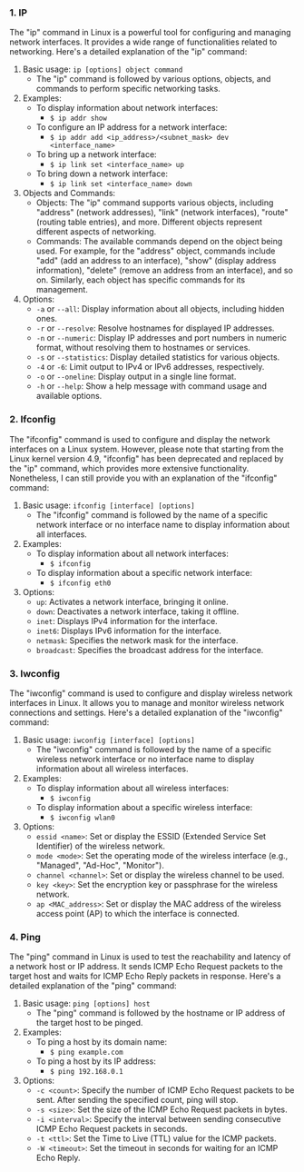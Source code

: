 ### 1. IP
The "ip" command in Linux is a powerful tool for configuring and managing network interfaces. It provides a wide range of functionalities related to networking. Here's a detailed explanation of the "ip" command:

1. Basic usage: `ip [options] object command`    
	- The "ip" command is followed by various options, objects, and commands to perform specific networking tasks.
2. Examples:  
	- To display information about network interfaces:
		- `$ ip addr show`
	- To configure an IP address for a network interface:
		- `$ ip addr add <ip_address>/<subnet_mask> dev <interface_name>`
	- To bring up a network interface:
		- `$ ip link set <interface_name> up`
	- To bring down a network interface:
		- `$ ip link set <interface_name> down`
3. Objects and Commands:
	- Objects: The "ip" command supports various objects, including "address" (network addresses), "link" (network interfaces), "route" (routing table entries), and more. Different objects represent different aspects of networking.
	- Commands: The available commands depend on the object being used. For example, for the "address" object, commands include "add" (add an address to an interface), "show" (display address information), "delete" (remove an address from an interface), and so on. Similarly, each object has specific commands for its management.
4. Options:
	- `-a` or `--all`: Display information about all objects, including hidden ones.
	- `-r` or `--resolve`: Resolve hostnames for displayed IP addresses.
	- `-n` or `--numeric`: Display IP addresses and port numbers in numeric format, without resolving them to hostnames or services.
	- `-s` or `--statistics`: Display detailed statistics for various objects.
	- `-4` or `-6`: Limit output to IPv4 or IPv6 addresses, respectively.
	- `-o` or `--oneline`: Display output in a single line format.
	- `-h` or `--help`: Show a help message with command usage and available options.

### 2. Ifconfig
The "ifconfig" command is used to configure and display the network interfaces on a Linux system. However, please note that starting from the Linux kernel version 4.9, "ifconfig" has been deprecated and replaced by the "ip" command, which provides more extensive functionality. Nonetheless, I can still provide you with an explanation of the "ifconfig" command:

1. Basic usage: `ifconfig [interface] [options]`
	- The "ifconfig" command is followed by the name of a specific network interface or no interface name to display information about all interfaces.
2. Examples:  
	- To display information about all network interfaces:
		- `$ ifconfig`
	- To display information about a specific network interface:
		- `$ ifconfig eth0`
3. Options:
	- `up`: Activates a network interface, bringing it online.
	- `down`: Deactivates a network interface, taking it offline.
	- `inet`: Displays IPv4 information for the interface.
	- `inet6`: Displays IPv6 information for the interface.
	- `netmask`: Specifies the network mask for the interface.
	- `broadcast`: Specifies the broadcast address for the interface.

### 3. Iwconfig
The "iwconfig" command is used to configure and display wireless network interfaces in Linux. It allows you to manage and monitor wireless network connections and settings. Here's a detailed explanation of the "iwconfig" command:

1. Basic usage: `iwconfig [interface] [options]`
	- The "iwconfig" command is followed by the name of a specific wireless network interface or no interface name to display information about all wireless interfaces.
2. Examples:
	- To display information about all wireless interfaces:
		- `$ iwconfig`
	- To display information about a specific wireless interface:
		- `$ iwconfig wlan0`
3. Options:
	- `essid <name>`: Set or display the ESSID (Extended Service Set Identifier) of the wireless network.
	- `mode <mode>`: Set the operating mode of the wireless interface (e.g., "Managed", "Ad-Hoc", "Monitor").
	- `channel <channel>`: Set or display the wireless channel to be used.
	- `key <key>`: Set the encryption key or passphrase for the wireless network.
	- `ap <MAC_address>`: Set or display the MAC address of the wireless access point (AP) to which the interface is connected.

### 4. Ping
The "ping" command in Linux is used to test the reachability and latency of a network host or IP address. It sends ICMP Echo Request packets to the target host and waits for ICMP Echo Reply packets in response. Here's a detailed explanation of the "ping" command:

1. Basic usage: `ping [options] host`
	- The "ping" command is followed by the hostname or IP address of the target host to be pinged.
2. Examples:  
	- To ping a host by its domain name:
		- `$ ping example.com`
	- To ping a host by its IP address:
		- `$ ping 192.168.0.1`
3. Options:
	- `-c <count>`: Specify the number of ICMP Echo Request packets to be sent. After sending the specified count, ping will stop.
	- `-s <size>`: Set the size of the ICMP Echo Request packets in bytes.
	- `-i <interval>`: Specify the interval between sending consecutive ICMP Echo Request packets in seconds.
	- `-t <ttl>`: Set the Time to Live (TTL) value for the ICMP packets.
	- `-W <timeout>`: Set the timeout in seconds for waiting for an ICMP Echo Reply.

